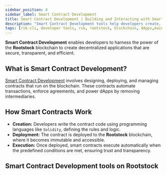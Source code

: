 ```yaml
---
sidebar_position: 4
sidebar_label: Smart Contract Development
title: Smart Contract Development | Building and Interacting with Smart Contracts on Rootstock
description: "Smart Contract Development tools help developers create, deploy, and interact with smart contracts on the Rootstock blockchain, enabling secure and efficient decentralized applications."
tags: [rsk-cli, developer tools, rsk, rootstock, blockchain, dApps,mainnet, testnet, smart contracts, development]
---
```


**Smart Contract Development** enables developers to harness the power of the **Rootstock** blockchain to create decentralized applications that are secure, transparent, and efficient.

## What is Smart Contract Development?

[Smart Contract Development](/developers/smart-contracts/) involves designing, deploying, and managing contracts that run on the blockchain. These contracts automate transactions, enforce agreements, and power dApps by removing intermediaries.

## How Smart Contracts Work

* **Creation:** Developers write the contract code using programming languages like `Solidity`, defining the rules and logic.  
* **Deployment:** The contract is deployed to the **Rootstock** blockchain, where it becomes immutable and accessible.  
* **Execution:** Once deployed, smart contracts execute automatically when the predefined conditions are met, ensuring trust and transparency.  

## Smart Contract Development tools on Rootstock 

<CardsGrid>
  <CardsGridItem
    title="RSK-CLI"
    subtitle="smart contract developement"
    color="cyan"
    linkHref="/developers/smart-contracts/rsk-cli/"
    linkTitle="Getting started with RSK CLI"
    description="The rsk-cli tool or sdk enables users to manage wallets, check balances, send transactions, verify smart contracts and interact with smart contracts on the Rootstock blockchain - a Bitcoin sidechain designed for smart contracts. It supports both mainnet and testnet environments."
  />
</CardsGrid>